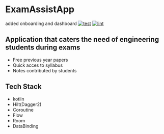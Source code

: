 # ExamAssistApp
added onboarding and dashboard
[![test](https://github.com/blocoio/android-template/workflows/test/badge.svg?branch=master)](https://github.com/blocoio/android-template/actions?query=workflow%3Atest+branch%3Amaster)
[![lint](https://github.com/blocoio/android-template/workflows/lint/badge.svg?branch=master)](https://github.com/blocoio/android-template/actions?query=workflow%3Alint+branch%3Amaster)

## Application that caters the need of engineering students during exams
- Free previous year papers
- Quick acces to syllabus
- Notes contributed by students

## Tech Stack
- kotlin
- Hilt(Dagger2)
- Coroutine
- Flow
- Room
- DataBinding
    
